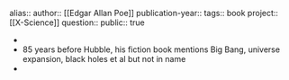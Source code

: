 alias::
author:: [[Edgar Allan Poe]] 
publication-year::
tags:: book
project:: [[X-Science]] 
question::
public:: true

-
- 85 years before Hubble, his fiction book mentions Big Bang, universe expansion, black holes et al but not in name
-